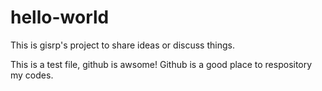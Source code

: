# hello-world
This is gisrp's project to share ideas or discuss things.

This is a test file, github is awsome!
Github is a good place to respository my codes.
